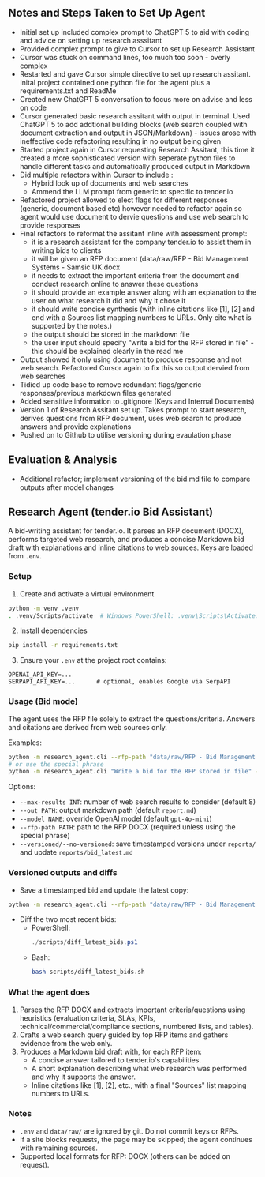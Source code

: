 ## Notes and Steps Taken to Set Up Agent

- Initial set up included complex prompt to ChatGPT 5 to aid with coding and advice on setting up research asssitant
- Provided complex prompt to give to Cursor to set up Research Assistant
- Cursor was stuck on command lines, too much too soon - overly complex
- Restarted and gave Cursor simple directive to set up research assitant. Inital project contained one python file for the agent plus a requirements.txt and ReadMe
- Created new ChatGPT 5 conversation to focus more on advise and less on code
- Cursor generated basic research assitant with output in terminal. Used ChatGPT 5 to add addtional building blocks (web search coupled with document extraction and output in JSON/Markdown) - issues arose with ineffective code refactoring resulting in no output being given
- Started project again in Cursor requesting Research Assitant, this time it created a more sophisticated version with seperate python files to handle different tasks and automatically produced output in Markdown
- Did multiple refactors within Cursor to include :
     - Hybrid look up of documents and web searches
     - Ammend the LLM prompt from generic to specific to tender.io
- Refactored project allowed to elect flags for different responses (generic, document based etc) however needed to refactor again so agent would use document to dervie questions and use web search to provide responses
- Final refactors to reformat the assitant inline with assessment prompt:
     - it is a research assistant for the company tender.io to assist them in writing bids to clients
     - it will be given an RFP document (data/raw/RFP - Bid Management Systems - Samsic UK.docx
     - it needs to extract the important criteria from the document and conduct research online to answer these questions
     - it should provide an example answer along with an explanation to the user on what research it did and why it chose it
     - it should write concise synthesis (with inline citations like [1], [2] and end with a Sources list mapping numbers to URLs. Only cite what is supported by the notes.)
     - the output should be stored in the markdown file
     - the user input should specify “write a bid for the RFP stored in file” - this should be explained clearly in the read me
- Output showed it only using document to produce response and not web search. Refactored Cursor again to fix this so output dervied from web searches
- Tidied up code base to remove redundant flags/generic responses/previous markdown files generated
- Added sensitive information to .gitignore (Keys and Internal Documents)
- Version 1 of Research Assitant set up. Takes prompt to start research, derives questions from RFP document, uses web search to produce answers and provide explanations
- Pushed on to Github to utilise versioning during evaulation phase

## Evaluation & Analysis
- Additional refactor; implement versioning of the bid.md file to compare outputs after model changes


## Research Agent (tender.io Bid Assistant)

A bid-writing assistant for tender.io. It parses an RFP document (DOCX), performs targeted web research, and produces a concise Markdown bid draft with explanations and inline citations to web sources. Keys are loaded from `.env`.

### Setup

1. Create and activate a virtual environment
```bash
python -m venv .venv
. .venv/Scripts/activate  # Windows PowerShell: .venv\Scripts\Activate.ps1
```

2. Install dependencies
```bash
pip install -r requirements.txt
```

3. Ensure your `.env` at the project root contains:
```
OPENAI_API_KEY=...
SERPAPI_API_KEY=...      # optional, enables Google via SerpAPI
```

### Usage (Bid mode)

The agent uses the RFP file solely to extract the questions/criteria. Answers and citations are derived from web sources only.

Examples:
```bash
python -m research_agent.cli --rfp-path "data/raw/RFP - Bid Management Systems - Samsic UK.docx" --max-results 8 --out bid.md
# or use the special phrase
python -m research_agent.cli "Write a bid for the RFP stored in file" --out bid.md
```

Options:
- `--max-results INT`: number of web search results to consider (default 8)
- `--out PATH`: output markdown path (default `report.md`)
- `--model NAME`: override OpenAI model (default `gpt-4o-mini`)
- `--rfp-path PATH`: path to the RFP DOCX (required unless using the special phrase)
- `--versioned/--no-versioned`: save timestamped versions under `reports/` and update `reports/bid_latest.md`

### Versioned outputs and diffs
- Save a timestamped bid and update the latest copy:
```bash
python -m research_agent.cli --rfp-path "data/raw/RFP - Bid Management Systems - Samsic UK.docx" --versioned
```
- Diff the two most recent bids:
  - PowerShell:
    ```powershell
    ./scripts/diff_latest_bids.ps1
    ```
  - Bash:
    ```bash
    bash scripts/diff_latest_bids.sh
    ```

### What the agent does
1. Parses the RFP DOCX and extracts important criteria/questions using heuristics (evaluation criteria, SLAs, KPIs, technical/commercial/compliance sections, numbered lists, and tables).
2. Crafts a web search query guided by top RFP items and gathers evidence from the web only.
3. Produces a Markdown bid draft with, for each RFP item:
   - A concise answer tailored to tender.io's capabilities.
   - A short explanation describing what web research was performed and why it supports the answer.
   - Inline citations like [1], [2], etc., with a final "Sources" list mapping numbers to URLs.

### Notes
- `.env` and `data/raw/` are ignored by git. Do not commit keys or RFPs.
- If a site blocks requests, the page may be skipped; the agent continues with remaining sources.
- Supported local formats for RFP: DOCX (others can be added on request).
